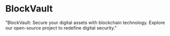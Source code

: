 # BlockVault
 "BlockVault: Secure your digital assets with blockchain technology. Explore our open-source project to redefine digital security."
